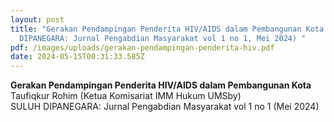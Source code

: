 ```yaml
---
layout: post
title: "Gerakan Pendampingan Penderita HIV/AIDS dalam Pembangunan Kota (SULUH
  DIPANEGARA: Jurnal Pengabdian Masyarakat vol 1 no 1, Mei 2024) "
pdf: /images/uploads/gerakan-pendampingan-penderita-hiv.pdf
date: 2024-05-15T00:31:33.585Z
---
```

**Gerakan Pendampingan Penderita HIV/AIDS dalam Pembangunan Kota**\
Taufiqkur Rohim (Ketua Komisariat IMM Hukum UMSby)\
SULUH DIPANEGARA: Jurnal Pengabdian Masyarakat vol 1 no 1 (Mei 2024)